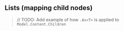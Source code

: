 ## Lists (mapping child nodes)

> // TODO: Add example of how `.As<T>` is applied to `Model.Content.Children`
